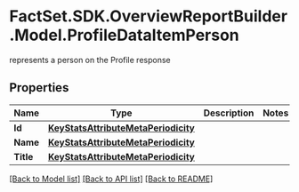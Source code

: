 # FactSet.SDK.OverviewReportBuilder.Model.ProfileDataItemPerson
represents a person on the Profile response

## Properties

Name | Type | Description | Notes
------------ | ------------- | ------------- | -------------
**Id** | [**KeyStatsAttributeMetaPeriodicity**](KeyStatsAttributeMetaPeriodicity.md) |  | 
**Name** | [**KeyStatsAttributeMetaPeriodicity**](KeyStatsAttributeMetaPeriodicity.md) |  | 
**Title** | [**KeyStatsAttributeMetaPeriodicity**](KeyStatsAttributeMetaPeriodicity.md) |  | 

[[Back to Model list]](../README.md#documentation-for-models) [[Back to API list]](../README.md#documentation-for-api-endpoints) [[Back to README]](../README.md)

